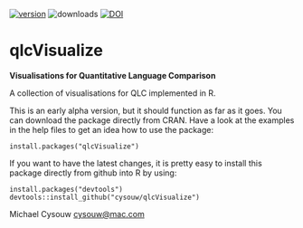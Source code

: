 [![version](https://www.r-pkg.org/badges/version/qlcVisualize)]( https://CRAN.R-project.org/package=qlcVisualize)
![downloads](https://cranlogs.r-pkg.org/badges/qlcVisualize)
[![DOI](https://zenodo.org/badge/19068/cysouw/qlcVisualize.svg)](https://zenodo.org/badge/latestdoi/19068/cysouw/qlcVisualize)

qlcVisualize
============

**Visualisations for Quantitative Language Comparison**

A collection of visualisations for QLC implemented in R.

This is an early alpha version, but it should function as far as it goes. You can download the package directly from CRAN. Have a look at the examples in the help files to get an idea how to use the package:

    install.packages("qlcVisualize")

If you want to have the latest changes, it is pretty easy to install this package directly from github into R by using:

    install.packages("devtools")
    devtools::install_github("cysouw/qlcVisualize")

Michael Cysouw
cysouw@mac.com

